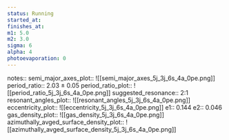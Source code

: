 ```yaml
---
status: Running
started_at:
finishes_at:
m1: 5.0
m2: 3.0
sigma: 6
alpha: 4
photoevaporation: 0
---
```


notes::
semi_major_axes_plot:: ![[semi_major_axes_5j_3j_6s_4a_0pe.png]]
period_ratio:: 2.03 ± 0.05
period_ratio_plot:: ![[period_ratio_5j_3j_6s_4a_0pe.png]]
suggested_resonance:: 2:1
resonant_angles_plot:: ![[resonant_angles_5j_3j_6s_4a_0pe.png]]
eccentricity_plot:: ![[eccentricity_5j_3j_6s_4a_0pe.png]]
e1:: 0.144
e2:: 0.046
gas_density_plot:: ![[gas_density_5j_3j_6s_4a_0pe.png]]
azimuthally_avged_surface_density_plot:: ![[azimuthally_avged_surface_density_5j_3j_6s_4a_0pe.png]]
